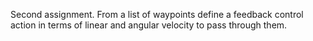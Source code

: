Second assignment.
From a list of waypoints define a feedback control action in terms of linear and angular velocity to pass through them.
